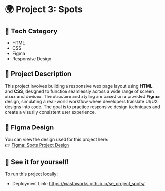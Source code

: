# 🌍 Project 3: Spots

## 📁 Tech Category

- HTML  
- CSS  
- Figma  
- Responsive Design  

## 📝 Project Description  

This project involves building a responsive web page layout using **HTML** and **CSS**, designed to function seamlessly across a wide range of screen sizes and devices. The structure and styling are based on a provided **Figma** design, simulating a real-world workflow where developers translate UI/UX designs into code. The goal is to practice responsive design techniques and create a visually consistent user experience.

## 🎨 Figma Design

You can view the design used for this project here:  
👉 [Figma: Spots Project Design](https://www.figma.com/file/BBNm2bC3lj8QQMHlnqRsga/Sprint-3-Project-%E2%80%94-Spots?type=design&node-id=2%3A60&mode=design&t=afgNFybdorZO6cQo-1) 

## 🚀 See it for yourself!

To run this project locally:

- Deployment Link: https://mastaworks.github.io/se_project_spots/
